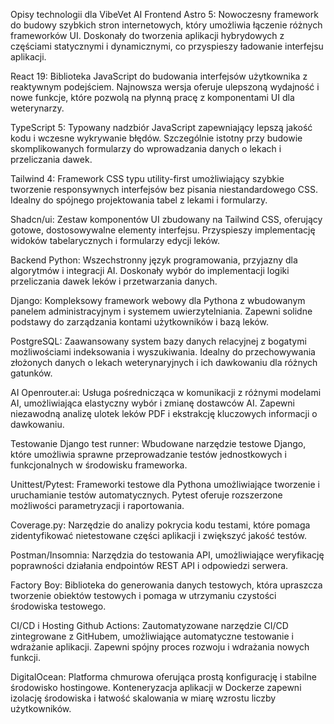 Opisy technologii dla VibeVet AI
Frontend
Astro 5: Nowoczesny framework do budowy szybkich stron internetowych, który umożliwia łączenie różnych frameworków UI. Doskonały do tworzenia aplikacji hybrydowych z częściami statycznymi i dynamicznymi, co przyspieszy ładowanie interfejsu aplikacji.

React 19: Biblioteka JavaScript do budowania interfejsów użytkownika z reaktywnym podejściem. Najnowsza wersja oferuje ulepszoną wydajność i nowe funkcje, które pozwolą na płynną pracę z komponentami UI dla weterynarzy.

TypeScript 5: Typowany nadzbiór JavaScript zapewniający lepszą jakość kodu i wczesne wykrywanie błędów. Szczególnie istotny przy budowie skomplikowanych formularzy do wprowadzania danych o lekach i przeliczania dawek.

Tailwind 4: Framework CSS typu utility-first umożliwiający szybkie tworzenie responsywnych interfejsów bez pisania niestandardowego CSS. Idealny do spójnego projektowania tabel z lekami i formularzy.

Shadcn/ui: Zestaw komponentów UI zbudowany na Tailwind CSS, oferujący gotowe, dostosowywalne elementy interfejsu. Przyspieszy implementację widoków tabelarycznych i formularzy edycji leków.

Backend
Python: Wszechstronny język programowania, przyjazny dla algorytmów i integracji AI. Doskonały wybór do implementacji logiki przeliczania dawek leków i przetwarzania danych.

Django: Kompleksowy framework webowy dla Pythona z wbudowanym panelem administracyjnym i systemem uwierzytelniania. Zapewni solidne podstawy do zarządzania kontami użytkowników i bazą leków.

PostgreSQL: Zaawansowany system bazy danych relacyjnej z bogatymi możliwościami indeksowania i wyszukiwania. Idealny do przechowywania złożonych danych o lekach weterynaryjnych i ich dawkowaniu dla różnych gatunków.

AI
Openrouter.ai: Usługa pośrednicząca w komunikacji z różnymi modelami AI, umożliwiająca elastyczny wybór i zmianę dostawców AI. Zapewni niezawodną analizę ulotek leków PDF i ekstrakcję kluczowych informacji o dawkowaniu.

Testowanie
Django test runner: Wbudowane narzędzie testowe Django, które umożliwia sprawne przeprowadzanie testów jednostkowych i funkcjonalnych w środowisku frameworka.

Unittest/Pytest: Frameworki testowe dla Pythona umożliwiające tworzenie i uruchamianie testów automatycznych. Pytest oferuje rozszerzone możliwości parametryzacji i raportowania.

Coverage.py: Narzędzie do analizy pokrycia kodu testami, które pomaga zidentyfikować nietestowane części aplikacji i zwiększyć jakość testów.

Postman/Insomnia: Narzędzia do testowania API, umożliwiające weryfikację poprawności działania endpointów REST API i odpowiedzi serwera.

Factory Boy: Biblioteka do generowania danych testowych, która upraszcza tworzenie obiektów testowych i pomaga w utrzymaniu czystości środowiska testowego.

CI/CD i Hosting
Github Actions: Zautomatyzowane narzędzie CI/CD zintegrowane z GitHubem, umożliwiające automatyczne testowanie i wdrażanie aplikacji. Zapewni spójny proces rozwoju i wdrażania nowych funkcji.

DigitalOcean: Platforma chmurowa oferująca prostą konfigurację i stabilne środowisko hostingowe. Konteneryzacja aplikacji w Dockerze zapewni izolację środowiska i łatwość skalowania w miarę wzrostu liczby użytkowników.